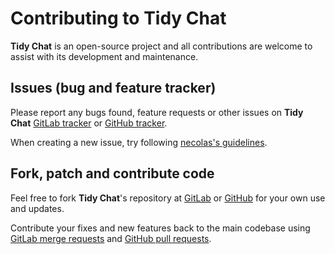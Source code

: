 # Contributing to Tidy Chat

**Tidy Chat** is an open-source project and all contributions are welcome to assist with its
development and maintenance.

## Issues (bug and feature tracker)

Please report any bugs found, feature requests or other issues on
**Tidy Chat** [GitLab tracker][gitlab-issues]
or [GitHub tracker][github-issues].

When creating a new issue, try following [necolas's guidelines][issue-guidelines].

## Fork, patch and contribute code

Feel free to fork **Tidy Chat**'s repository at [GitLab][bot-gitlab]
or [GitHub][bot-github] for your own use and updates.

Contribute your fixes and new features back to the main codebase using
[GitLab merge requests][gitlab-merge-requests]
and [GitHub pull requests][github-pull-requests].

[gitlab-issues]: https://gitlab.com/radio_rogal/tidy-chat/-/issues
[github-issues]: https://github.com/radio-rogal/tidy-chat/issues
[issue-guidelines]: http://github.com/necolas/issue-guidelines/#readme
[bot-gitlab]: https://gitlab.com/radio_rogal/tidy-chat/
[bot-github]: https://github.com/radio-rogal/tidy-chat/
[gitlab-merge-requests]: https://docs.gitlab.com/ee/user/project/merge_requests/creating_merge_requests.html
[github-pull-requests]: https://docs.github.com/en/pull-requests/collaborating-with-pull-requests/proposing-changes-to-your-work-with-pull-requests/creating-a-pull-request
